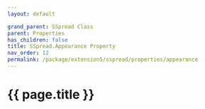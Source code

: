 ```yaml
---
layout: default

grand_parent: SSpread Class
parent: Properties
has_children: false
title: SSpread.Appearance Property
nav_order: 12
permalink: /package/extension5/sspread/properties/appearance
---
```

# {{ page.title }}
